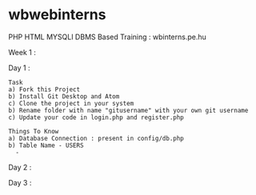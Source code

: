 # wbwebinterns

PHP HTML MYSQLI DBMS Based Training :  wbinterns.pe.hu

Week 1 :

  Day 1 :

    Task
    a) Fork this Project
    b) Install Git Desktop and Atom
    c) Clone the project in your system
    b) Rename folder with name "gitusername" with your own git username
    c) Update your code in login.php and register.php

    Things To Know
    a) Database Connection : present in config/db.php
    b) Table Name - USERS
      - 

  Day 2 :

  Day 3 :
